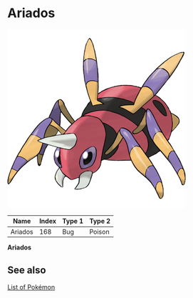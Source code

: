# Ariados


![Ariados](images/168.png)

| **Name** | **Index** | **Type 1** | **Type 2** |
|----|----|----|----|
| Ariados | 168 | Bug | Poison  |

**Ariados** 

## See also

[List of Pokémon](../pokemon.md)
